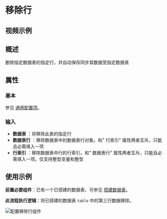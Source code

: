 # 移除行

## 视频示例

## 概述

删除指定数据表的指定行，并自动保存同步其数据至指定数据表

## 属性

### 基本

参见 [通用配置项](../Appendix/CommonConfigurationItems.md)。

### 输入

- **数据表** ：将移除此表的指定行
- **数据表行** ：移除数据表中的数据表行对象。和&quot; 行索引&quot; 属性两者互斥，只能且必需填入一项
- **行索引** ：移除数据表中行的行索引。和&quot; 数据表行&quot; 属性两者互斥，只能且必需填入一项。仅支持整型变量和整型

## 使用示例

**前置必要组件**：已有一个已搭建的数据表，可参见 [搭建数据表](../DataTable/BuildDataTable.md)。

**此流程执行逻辑**：将已搭建的数据表 `table` 中的第三行数据移除。

![配置移除行组件](https://docimages.blob.core.chinacloudapi.cn/images/Activities/RemoveRow20201228.png)
